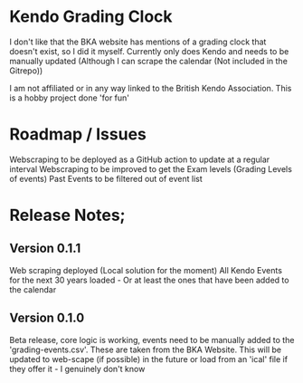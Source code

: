 # Kendo Grading Clock
I don't like that the BKA website has mentions of a grading clock that doesn't exist, so I did it myself. 
Currently only does Kendo and needs to be manually updated (Although I can scrape the calendar (Not included in the Gitrepo))

I am not affiliated or in any way linked to the British Kendo Association. This is a hobby project done 'for fun' 

# Roadmap / Issues
Webscraping to be deployed as a GitHub action to update at a regular interval 
Webscraping to be improved to get the Exam levels (Grading Levels of events) 
Past Events to be filtered out of event list

# Release Notes; 

## Version 0.1.1
Web scraping deployed (Local solution for the moment) All Kendo Events for the next 30 years loaded - Or at least the ones that have been added to the calendar

## Version 0.1.0
Beta release, core logic is working, events need to be manually added to the 'grading-events.csv'. These are taken from the BKA Website.
This will be updated to web-scape (if possible) in the future or load from an 'ical' file if they offer it - I genuinely don't know